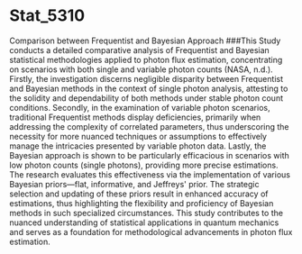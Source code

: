 # Stat_5310
Comparison between Frequentist and Bayesian Approach 
###This Study conducts a detailed comparative analysis of Frequentist and Bayesian statistical methodologies applied to photon flux estimation, concentrating on scenarios with both single and variable photon counts (NASA, n.d.). Firstly, the investigation discerns negligible disparity between Frequentist and Bayesian methods in the context of single photon analysis, attesting to the solidity and dependability of both methods under stable photon count conditions. Secondly, in the examination of variable photon scenarios, traditional Frequentist methods display deficiencies, primarily when addressing the complexity of correlated parameters, thus underscoring the necessity for more nuanced techniques or assumptions to effectively manage the intricacies presented by variable photon data. Lastly, the Bayesian approach is shown to be particularly efficacious in scenarios with low photon counts (single photons), providing more precise estimations. The research evaluates this effectiveness via the implementation of various Bayesian priors—flat, informative, and Jeffreys' prior. The strategic selection and updating of these priors result in enhanced accuracy of estimations, thus highlighting the flexibility and proficiency of Bayesian methods in such specialized circumstances. This study contributes to the nuanced understanding of statistical applications in quantum mechanics and serves as a foundation for methodological advancements in photon flux estimation.
